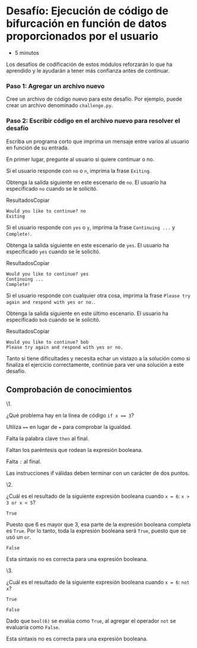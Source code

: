 # Desafío: Ejecución de código de bifurcación en función de datos proporcionados por el usuario

- 5 minutos

Los desafíos de codificación de estos módulos reforzarán lo que ha aprendido y le ayudarán a tener más confianza antes de continuar.

### Paso 1: Agregar un archivo nuevo

Cree un archivo de código nuevo para este desafío. Por ejemplo, puede crear un archivo denominado `challenge.py`.

### Paso 2: Escribir código en el archivo nuevo para resolver el desafío

Escriba un programa corto que imprima un mensaje entre varios al usuario en función de su entrada.

En primer lugar, pregunte al usuario si quiere continuar o no.

Si el usuario responde con `no` o `n`, imprima la frase `Exiting`.

Obtenga la salida siguiente en este escenario de `no`. El usuario ha especificado `no` cuando se le solicitó.

ResultadosCopiar

```output
Would you like to continue? no
Exiting
```

Si el usuario responde con `yes` o `y`, imprima la frase `Continuing ...` y `Complete!`.

Obtenga la salida siguiente en este escenario de `yes`. El usuario ha especificado `yes` cuando se le solicitó.

ResultadosCopiar

```output
Would you like to continue? yes
Continuing ...
Complete!
```

Si el usuario responde con cualquier otra cosa, imprima la frase `Please try again and respond with yes or no.`.

Obtenga la salida siguiente en este último escenario. El usuario ha especificado `bob` cuando se le solicitó.

ResultadosCopiar

```output
Would you like to continue? bob 
Please try again and respond with yes or no.
```

Tanto si tiene dificultades y necesita echar un vistazo a la solución como si finaliza el ejercicio correctamente, continúe para ver una solución a este desafío.

## Comprobación de conocimientos

\1. 

¿Qué problema hay en la línea de código `if x == 3`?



Utiliza `==` en lugar de `=` para comprobar la igualdad.



Falta la palabra clave `then` al final.



Faltan los paréntesis que rodean la expresión booleana.



Falta `:` al final.

Las instrucciones if válidas deben terminar con un carácter de dos puntos.

\2. 

¿Cuál es el resultado de la siguiente expresión booleana cuando `x = 6`: `x > 3 or x < 5`?



```
True
```

Puesto que 6 es mayor que 3, esa parte de la expresión booleana completa es `True`. Por lo tanto, toda la expresión booleana será `True`, puesto que se usó un `or`.



```
False
```



Esta sintaxis no es correcta para una expresión booleana.

\3. 

¿Cuál es el resultado de la siguiente expresión booleana cuando `x = 6`: `not x`?



```
True
```



```
False
```

Dado que `bool(6)` se evalúa como `True`, al agregar el operador `not` se evaluaría como `False`.



Esta sintaxis no es correcta para una expresión booleana.